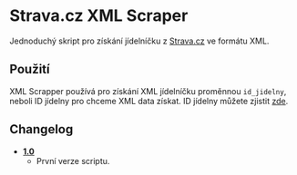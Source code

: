 # Strava.cz XML Scraper
Jednoduchý skript pro získání jídelníčku z [Strava.cz](https://www.strava.cz) ve formátu XML.

## Použití
XML Scrapper používá pro získání XML jídelníčku proměnnou `id_jidelny`, neboli ID jídelny pro chceme XML data získat. ID jídelny můžete zjistit [zde](https://www.strava.cz/Strava/Stravnik/Zarizeni?odkaz=Prihlaseni).

## Changelog
- [**1.0**](https://github.com/MortikCZ/stravacz-xml-scrapper/releases/tag/v1.0)
    - První verze scriptu.
